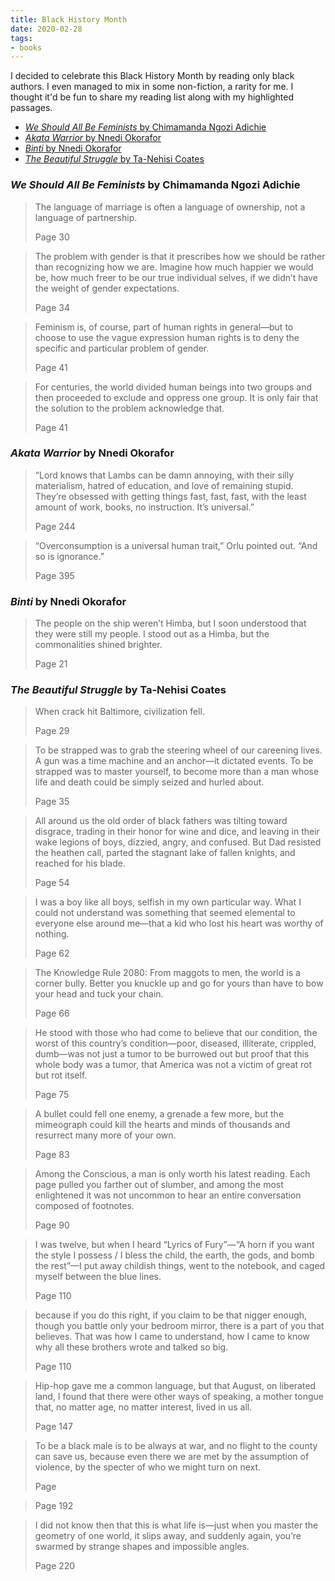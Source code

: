 ```yaml
---
title: Black History Month 
date: 2020-02-28
tags:
- books
---
```

I decided to celebrate this Black History Month by reading only black authors. I even managed to mix in some non-fiction, a rarity for me. I thought it'd be fun to share my reading list along with my highlighted passages.

  - [*We Should All Be Feminists* by Chimamanda Ngozi Adichie](#we-should-all-be-feminists-by-chimamanda-ngozi-adichie)
  - [*Akata Warrior* by Nnedi Okorafor](#akata-warrior-by-nnedi-okorafor)
  - [*Binti* by Nnedi Okorafor](#binti-by-nnedi-okorafor)
  - [*The Beautiful Struggle* by Ta-Nehisi Coates](#the-beautiful-struggle-by-ta-nehisi-coates)

### *We Should All Be Feminists* by Chimamanda Ngozi Adichie

<blockquote class="highlight">
    <p>The language of marriage is often a language of ownership, not a language of partnership.</p>
    <footer>Page 30</footer>
</blockquote>

<blockquote class="highlight">
    <p>The problem with gender is that it prescribes how we should be rather than recognizing how we are. Imagine how much happier we would be, how much freer to be our true individual selves, if we didn’t have the weight of gender expectations.</p>
    <footer>Page 34</footer>
</blockquote>

<blockquote class="highlight">
    <p>Feminism is, of course, part of human rights in general—but to choose to use the vague expression human rights is to deny the specific and particular problem of gender.</p>
    <footer>Page 41</footer>
</blockquote>

<blockquote class="highlight">
    <p>For centuries, the world divided human beings into two groups and then proceeded to exclude and oppress one group. It is only fair that the solution to the problem acknowledge that.</p>
    <footer>Page 41</footer>
</blockquote>

### *Akata Warrior* by Nnedi Okorafor

<blockquote class="highlight">
    <p>“Lord knows that Lambs can be damn annoying, with their silly materialism, hatred of education, and love of remaining stupid. They’re obsessed with getting things fast, fast, fast, with the least amount of work, books, no instruction. It’s universal.”</p>
    <footer>Page 244</footer>
</blockquote>

<blockquote class="highlight">
    <p>“Overconsumption is a universal human trait,” Orlu pointed out. “And so is ignorance.”</p>
    <footer>Page 395</footer>
</blockquote>

### *Binti* by Nnedi Okorafor 

<blockquote class="highlight">
    <p>The people on the ship weren’t Himba, but I soon understood that they were still my people. I stood out as a Himba, but the commonalities shined brighter.</p>
    <footer>Page 21</footer>
</blockquote>

### *The Beautiful Struggle* by Ta-Nehisi Coates

<blockquote class="highlight">
    <p>When crack hit Baltimore, civilization fell.</p>
    <footer>Page 29</footer>
</blockquote>

<blockquote class="highlight">
    <p>To be strapped was to grab the steering wheel of our careening lives. A gun was a time machine and an anchor—it dictated events. To be strapped was to master yourself, to become more than a man whose life and death could be simply seized and hurled about.</p>
    <footer>Page 35</footer>
</blockquote>

<blockquote class="highlight">
    <p>All around us the old order of black fathers was tilting toward disgrace, trading in their honor for wine and dice, and leaving in their wake legions of boys, dizzied, angry, and confused. But Dad resisted the heathen call, parted the stagnant lake of fallen knights, and reached for his blade.</p>
    <footer>Page 54</footer>
</blockquote>

<blockquote class="highlight">
    <p>I was a boy like all boys, selfish in my own particular way. What I could not understand was something that seemed elemental to everyone else around me—that a kid who lost his heart was worthy of nothing.</p>
    <footer>Page 62</footer>
</blockquote>

<blockquote class="highlight">
    <p>The Knowledge Rule 2080: From maggots to men, the world is a corner bully. Better you knuckle up and go for yours than have to bow your head and tuck your chain.</p>
    <footer>Page 66</footer>
</blockquote>

<blockquote class="highlight">
    <p>He stood with those who had come to believe that our condition, the worst of this country’s condition—poor, diseased, illiterate, crippled, dumb—was not just a tumor to be burrowed out but proof that this whole body was a tumor, that America was not a victim of great rot but rot itself.</p>
    <footer>Page 75</footer>
</blockquote>

<blockquote class="highlight">
    <p>A bullet could fell one enemy, a grenade a few more, but the mimeograph could kill the hearts and minds of thousands and resurrect many more of your own.</p>
    <footer>Page 83</footer>
</blockquote>

<blockquote class="highlight">
    <p>Among the Conscious, a man is only worth his latest reading. Each page pulled you farther out of slumber, and among the most enlightened it was not uncommon to hear an entire conversation composed of footnotes.</p>
    <footer>Page 90</footer>
</blockquote>

<blockquote class="highlight">
    <p>I was twelve, but when I heard “Lyrics of Fury”—“A horn if you want the style I possess / I bless the child, the earth, the gods, and bomb the rest”—I put away childish things, went to the notebook, and caged myself between the blue lines.</p>
    <footer>Page 110</footer>
</blockquote>

<blockquote class="highlight">
    <p>because if you do this right, if you claim to be that nigger enough, though you battle only your bedroom mirror, there is a part of you that believes. That was how I came to understand, how I came to know why all these brothers wrote and talked so big.</p>
    <footer>Page 110</footer>
</blockquote>

<blockquote class="highlight">
    <p>Hip-hop gave me a common language, but that August, on liberated land, I found that there were other ways of speaking, a mother tongue that, no matter age, no matter interest, lived in us all.</p>
    <footer>Page 147</footer>
</blockquote>

<blockquote class="highlight">
    <p>To be a black male is to be always at war, and no flight to the county can save us, because even there we are met by the assumption of violence, by the specter of who we might turn on next.</p>
    <footer>Page </footer>
</blockquote>

<blockquote class="highlight">
    <p></p>
    <footer>Page 192</footer>
</blockquote>

<blockquote class="highlight">
    <p>I did not know then that this is what life is—just when you master the geometry of one world, it slips away, and suddenly again, you’re swarmed by strange shapes and impossible angles.</p>
    <footer>Page 220</footer>
</blockquote>